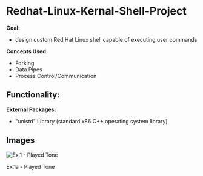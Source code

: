 # Redhat-Linux-Kernal-Shell-Project
**Goal:** 
- design custom Red Hat Linux shell capable of executing user commands
  
**Concepts Used:** 
- Forking
- Data Pipes
- Process Control/Communication
  
**Functionality:**
- 
  
**External Packages:**
- "unistd" Library (standard x86 C++ operating system library)




## Images
![Ex.1 - Played Tone](./utils/images/ex1_tone.png)

Ex.1a - Played Tone
